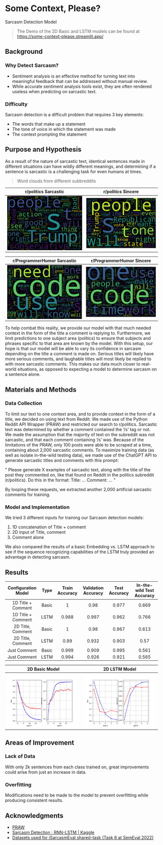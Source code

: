 # Some Context, Please?

Sarcasm Detection Model

> The Demo of the 2D Basic and LSTM models can be found at https://some-context-please.streamlit.app/

## Background

### Why Detect Sarcasm?

- Sentiment analysis is an effective method for turning text into meaningful feedback that can be addressed without manual review.
- While accurate sentiment analysis tools exist, they are often rendered useless when predicting on sarcastic text.

### Difficulty

Sarcasm detection is a difficult problem that requires 3 key elements:

- The words that make up a statement
- The tone of voice in which the statement was made
- The context prompting the statement

## Purpose and Hypothesis

As a result of the nature of sarcastic text, identical sentences made in different situations can have wildly different meanings, and determining if a sentence is sarcastic is a challenging task for even humans at times.

> Word clouds from different subbreddits

r/politics Sarcastic         |  r/politics Sincere
:---------------------------:|:---------------------------:
![r/politics sarcastic comments word cloud](https://github.com/Kalamojo/Some-Context-Please/blob/main/images/politics_sarcastic.png?raw=true) | ![r/politics sincer comments word cloud](https://github.com/Kalamojo/Some-Context-Please/blob/main/images/politics_sincere.png?raw=true)

r/ProgrammerHumor Sarcastic     |  r/ProgrammerHumor Sincere
:------------------------------:|:------------------------------:
![r/ProgrammerHumor sarcastic comments word cloud](https://github.com/Kalamojo/Some-Context-Please/blob/main/images/ProgrammerHumor_sarcastic.png?raw=true) | ![r/ProgrammerHumor sincere comments word cloud](https://github.com/Kalamojo/Some-Context-Please/blob/main/images/ProgrammerHumor_sincere.png?raw=true)

To help combat this reality, we provide our model with that much needed context in the form of the title a comment is replying to. Furthermore, we limit predictions to one subject area (politics) to ensure that subjects and phrases specific to that area are known by the model.
With this setup, our hope is that our model will be able to vary its confidence in sarcasm depending on the title a comment is made on. Serious titles will likely have more serious comments, and laughable titles will most likely be replied to with more sarcastic comments. This makes our data much closer to real-world situations, as opposed to expecting a model to determine sarcasm on a sentence alone.

## Materials and Methods

### Data Collection

To limit our text to one context area, and to provide context in the form of a title, we decided on using text from Reddit. We made use of the Python Reddit API Wrapper (PRAW) and restricted our search to r/politics. Sarcastic text was determined by whether a comment contained the ‘/s’ tag or not. We made the assumption that the majority of text on the subreddit was not sarcastic, and that each comment containing ‘/s’ was.
Because of the limitations of the PRAW, only 100 posts were able to be scraped at a time, containing about 2,000 sarcastic comments. To maximize training data (as well as isolate in-the-wild testing data), we made use of the
ChatGPT API to generate sarcastic titles and comments with this prompt: 

" Please generate X examples of sarcastic text, along with the title of the post they commented on, like that found on Reddit in the politics subreddit (r/politics). Do this in the format:
Title: ...
Comment: … "

By looping these requests, we extracted another 2,000 artificial sarcastic comments for training.

### Model and Implementation

We tried 3 different inputs for training our Sarcasm detection models:

1. 1D concatenation of Title + comment
2. 2D input of Title, comment
3. Comment alone

We also compared the results of a basic Embedding vs. LSTM approach to see if the sequence recognizing
capabilities of the LSTM truly provided an advantage in detecting sarcasm.

## Results

Configuration Model | Type | Train Accuracy | Validation Accuracy | Test Accuracy | In-the-wild Test Accuracy
:------------------:|:-----:|:-------------:|:-------------------:|:-------------:|:------------------------:
1D Title + Comment | Basic | 1 | 0.98 | 0.977 | 0.669
1D Title + Comment | LSTM | 0.988 | 0.997 | 0.962 | 0.766
2D Title, Comment | Basic | 1 | 0.98 | 0.967 | 0.613
2D Title, Comment | LSTM | 0.99 | 0.932 | 0.903 | 0.57
Just Comment | Basic | 0.999 | 0.909 | 0.995 | 0.561
Just Comment | LSTM | 0.994 | 0.926 | 0.921 | 0.565

2D Basic Model | 2D LSTM Model
:-------------:|:------------:
![Training and validation loss/accuracy for basic model](https://github.com/Kalamojo/Some-Context-Please/blob/main/images/basic_model_training.png?raw=true) | ![Training and validation loss/accuracy for LSTM model](https://github.com/Kalamojo/Some-Context-Please/blob/main/images/LSTM_model_training.png?raw=true)

## Areas of Improvement

### Lack of Data

With only 2k sentences from each class trained on, great improvements could arise from just an increase in data.

### Overfitting

Modifications need to be made to the model to prevent overfitting while producing consistent results.

## Acknowledgments

- [PRAW](https://praw.readthedocs.io/en/stable/)
- [Sarcasm Detection : RNN-LSTM | Kaggle](https://www.kaggle.com/code/tanumoynandy/sarcasm-detection-rnn-lstm)
- [Datasets used for iSarcasmEval shared-task (Task 6 at SemEval 2022)](https://github.com/iabufarha/iSarcasmEval)